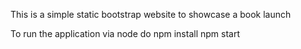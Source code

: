 This is a simple static bootstrap website to showcase a book launch
 
 To run the application via node do 
 npm install 
 npm start 


